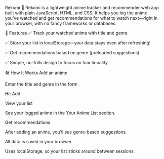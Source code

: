Rekomi 🎌
Rekomi is a lightweight anime tracker and recommender web app built with plain JavaScript, HTML, and CSS. It helps you log the anime you’ve watched and get recommendations for what to watch next—right in your browser, with no fancy frameworks or databases.

🌟 Features
✅ Track your watched anime with title and genre

✅ Store your list in localStorage—your data stays even after refreshing!

✅ Get recommendations based on genre (preloaded suggestions)

✅ Simple, no-frills design to focus on functionality

🛠️ How It Works
Add an anime

Enter the title and genre in the form.

Hit Add.

View your list

See your logged anime in the Your Anime List section.

Get recommendations

After adding an anime, you’ll see genre-based suggestions.

All data is saved in your browser

Uses localStorage, so your list sticks around between sessions.

